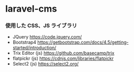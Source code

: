 # laravel-cms

### 使用した CSS、JS ライブラリ

-   JQuery https://code.jquery.com/
-   Bootstrap4 https://getbootstrap.com/docs/4.5/getting-started/introduction/
-   Trix Editor (js) https://github.com/basecamp/trix
-   flatpickr (js) https://cdnjs.com/libraries/flatpickr
-   Select2 (js) https://select2.org/
